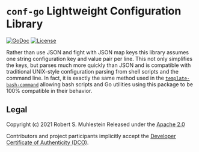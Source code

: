 # `conf-go` Lightweight Configuration Library 

[![GoDoc](https://godoc.org/conf-go?status.svg)](https://godoc.org/conf-go)
[![License](https://img.shields.io/badge/license-Apache2-brightgreen.svg)](LICENSE)

Rather than use JSON and fight with JSON map keys this library assumes
one string configuration key and value pair per line. This not only
simplifies the keys, but parses much more quickly than JSON and is
compatible with traditional UNIX-style configuration parsing from shell
scripts and the command line. In fact, it is exactly the same method
used in the [`template-bash-command`][bash] allowing bash scripts and Go
utilities using this package to be 100% compatible in their behavior.

[bash]: <https://github.com/rwxrob/template-bash-command>

## Legal

Copyright (c) 2021 Robert S. Muhlestein
Released under the [Apache 2.0](LICENSE)

Contributors and project participants implicitly accept the 
[Developer Certificate of Authenticity (DCO)](DCO).
